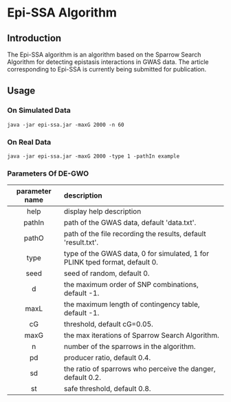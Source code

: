 # Epi-SSA Algorithm

## Introduction

The Epi-SSA algorithm is an algorithm based on the Sparrow Search Algorithm for detecting epistasis interactions in GWAS data. The article corresponding to Epi-SSA is currently being submitted for publication.

## Usage

### On Simulated Data

`java -jar epi-ssa.jar -maxG 2000 -n 60`

### On Real Data

`java -jar epi-ssa.jar -maxG 2000 -type 1 -pathIn example`

### Parameters Of DE-GWO

|parameter name|description|
|:------:|:------|
|help|display help description|
|pathIn|path of the GWAS data, default 'data.txt'.|
|pathO|path of the file recording the results, default 'result.txt'.|
|type|type of the GWAS data, 0 for simulated, 1 for PLINK tped format, default 0.|
|seed|seed of random, default 0.|
|d|the maximum order of SNP combinations, default -1.|
|maxL|the maximum length of contingency table, default -1.|
|cG|threshold, default cG=0.05.|
|maxG|the max iterations of Sparrow Search Algorithm.|
|n|number of the sparrows in the algorithm.|
|pd|producer ratio, default 0.4.|
|sd|the ratio of sparrows who perceive the danger, default 0.2.|
|st|safe threshold, default 0.8.|



